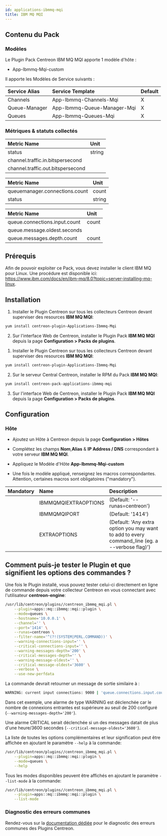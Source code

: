 ```yaml
---
id: applications-ibmmq-mqi
title: IBM MQ MQI
---
```


## Contenu du Pack

### Modèles

Le Plugin Pack Centreon IBM MQ MQI apporte 1 modèle d'hôte :
* App-Ibmmq-Mqi-custom

Il apporte les Modèles de Service suivants :

| Service Alias | Service Template            | Default |
|:--------------|:----------------------------|:--------|
| Channels      | App-Ibmmq-Channels-Mqi      | X       |
| Queue-Manager | App-Ibmmq-Queue-Manager-Mqi | X       |
| Queues        | App-Ibmmq-Queues-Mqi        | X       |

### Métriques & statuts collectés

<!--DOCUSAURUS_CODE_TABS-->

<!--Channels-->

| Metric Name                       | Unit   |
|:----------------------------------|:-------|
| status                            | string |
| channel.traffic.in.bitspersecond  |        |
| channel.traffic.out.bitspersecond |        |

<!--Queue-Manager-->

| Metric Name                    | Unit   |
|:-------------------------------|:-------|
| queuemanager.connections.count | count  |
| status                         | string |

<!--Queues-->

| Metric Name                   | Unit  |
|:------------------------------|:------|
| queue.connections.input.count | count |
| queue.message.oldest.seconds  |       |
| queue.messages.depth.count    | count |

<!--END_DOCUSAURUS_CODE_TABS-->

## Prérequis

Afin de pouvoir exploiter ce Pack, vous devez installer le client IBM MQ pour 
Linux. Une procédure est disponible ici: https://www.ibm.com/docs/en/ibm-mq/8.0?topic=server-installing-mq-linux. 

## Installation

<!--DOCUSAURUS_CODE_TABS-->

<!--Online License-->

1. Installer le Plugin Centreon sur tous les collecteurs Centreon devant superviser des resources **IBM MQ MQI**:

```bash
yum install centreon-plugin-Applications-Ibmmq-Mqi
```

2. Sur l'interface Web de Centreon, installer le Plugin Pack **IBM MQ MQI** depuis la page **Configuration > Packs de plugins**.

<!--Offline License-->

1. Installer le Plugin Centreon sur tous les collecteurs Centreon devant superviser des resources **IBM MQ MQI**:

```bash
yum install centreon-plugin-Applications-Ibmmq-Mqi
```

2. Sur le serveur Central Centreon, installer le RPM du Pack **IBM MQ MQI**:

 ```bash
yum install centreon-pack-applications-ibmmq-mqi
```

3. Sur l'interface Web de Centreon, installer le Plugin Pack **IBM MQ MQI** depuis la page **Configuration > Packs de plugins**.

<!--END_DOCUSAURUS_CODE_TABS-->

## Configuration

### Hôte

* Ajoutez un Hôte à Centreon depuis la page **Configuration > Hôtes**
* Complétez les champs **Nom**,**Alias** & **IP Address / DNS** correspondant à votre serveur **IBM MQ MQI**.
* Appliquez le Modèle d'Hôte **App-Ibmmq-Mqi-custom**

* Une fois le modèle appliqué, renseignez les macros correspondantes. Attention, certaines macros sont obligatoires ("mandatory").

| Mandatory | Name                 | Description                                                                                     |
|:----------|:---------------------|:------------------------------------------------------------------------------------------------|
|           | IBMMQMQIEXTRAOPTIONS | (Default: '--runas=centreon')                                                                   |
|           | IBMMQMQIPORT         | (Default: '1414')                                                                               |
|           | EXTRAOPTIONS         | (Default: 'Any extra option you may want to add to every command\_line (eg. a --verbose flag)') |

## Comment puis-je tester le Plugin et que signifient les options des commandes ? 

Une fois le Plugin installé, vous pouvez tester celui-ci directement en ligne 
de commande depuis votre collecteur Centreon en vous connectant avec 
l'utilisateur **centreon-engine**:

```bash
/usr/lib/centreon/plugins//centreon_ibmmq_mqi.pl \
    --plugin=apps::mq::ibmmq::mqi::plugin \
    --mode=queues \
    --hostname='10.0.0.1' \
    --channel='' \
    --port='1414' \
    --runas=centreon \
    --filter-name='^(?!(SYSTEM|PERL.COMMAND))' \
    --warning-connections-input='' \
    --critical-connections-input='' \
    --warning-messages-depth='200' \
    --critical-messages-depth='' \
    --warning-message-oldest='' \
    --critical-message-oldest='3600' \
    --verbose \
    --use-new-perfdata 
```

La commande devrait retourner un message de sortie similaire à :

```bash
WARNING: current input connections: 9000 | 'queue.connections.input.count'=9000;200;;0; 'queue.messages.depth.count'=2400;;;0; 'queue.message.oldest.seconds'=9000;;;; 
```

Dans cet exemple, une alarme de type WARNING est déclenchée car le nombre de connexions entrantes
est supérieure au seuil de 200 configuré (`--warning-messages-depth='200'`). 

Une alarme CRITICAL serait déclenchée si un des messages datait de plus d'une heure/3600 secondes (`--critical-message-oldest='3600'`). 

La liste de toutes les options complémentaires et leur signification peut être
affichée en ajoutant le paramètre `--help` à la commande:

```bash
/usr/lib/centreon/plugins//centreon_ibmmq_mqi.pl \
    --plugin=apps::mq::ibmmq::mqi::plugin \
    --mode=queues \
    --help
 ```

Tous les modes disponibles peuvent être affichés en ajoutant le paramètre 
`--list-mode` à la commande:

```bash
/usr/lib/centreon/plugins//centreon_ibmmq_mqi.pl \
    --plugin=apps::mq::ibmmq::mqi::plugin \
    --list-mode
 ```

### Diagnostic des erreurs communes

Rendez-vous sur la [documentation dédiée](../tutorials/troubleshooting-plugins.html)
pour le diagnostic des erreurs communes des Plugins Centreon.